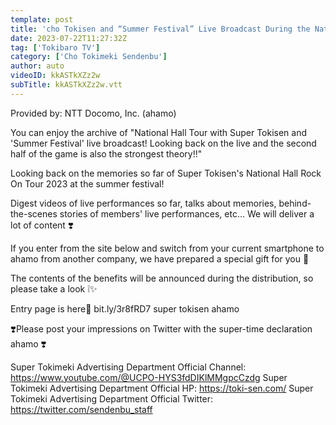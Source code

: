 ```yaml
---
template: post
title: 'cho Tokisen and “Summer Festival” Live Broadcast During the Nationwide Hall Tour! Looking Back on the Live, the Second Half is Also the Strongest Theory!!'
date: 2023-07-22T11:27:32Z
tag: ['Tokibaro TV']
category: ['Cho Tokimeki Sendenbu']
author: auto 
videoID: kkASTkXZz2w
subTitle: kkASTkXZz2w.vtt
---
```

Provided by: NTT Docomo, Inc. (ahamo)

You can enjoy the archive of "National Hall Tour with Super Tokisen and 'Summer Festival' live broadcast! Looking back on the live and the second half of the game is also the strongest theory!!"

Looking back on the memories so far of Super Tokisen's National Hall Rock On Tour 2023 at the summer festival!

Digest videos of live performances so far, talks about memories, behind-the-scenes stories of members' live performances, etc... We will deliver a lot of content ❣️

If you enter from the site below and switch from your current smartphone to ahamo from another company, we have prepared a special gift for you 🎁

The contents of the benefits will be announced during the distribution, so please take a look ❕✨

Entry page is here🐤
bit.ly/3r8fRD7
super tokisen ahamo

❣️Please post your impressions on Twitter with the super-time declaration ahamo ❣️

Super Tokimeki Advertising Department Official Channel: https://www.youtube.com/@UCPO-HYS3fdDIKlMMgpcCzdg
Super Tokimeki Advertising Department Official HP: https://toki-sen.com/
Super Tokimeki Advertising Department Official Twitter: https://twitter.com/sendenbu_staff